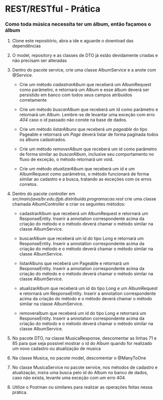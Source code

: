 # REST/RESTful - Prática

### Como toda música necessita ter um álbum, então façamos o álbum

1. Clone este repositório, abra a ide e aguarde o download das dependências

2. O model, repository e as classes de DTO já estão devidamente criadas e não precisam ser alteradas

3. Dentro do pacote service, crie uma classe AlbumService e a anote com @Service.

    * Crie um método *cadastrarAlbum* que receberá um AlbumRequest como parâmetro, e retornará um Album e esse álbum deverá ser persistido em banco com todos seus campos atribuidos corretamente

    * Crie um método *buscarAlbum* que receberá um id como parâmetro e retornará um Album. Lembre-se de levantar uma exceção com erro *404* caso o id passado não conste na base de dados.

    * Crie um método *listarAlbuns* que receberá um *pageable* do tipo Pageable e retornará um *Page<Album>* deverá listar de forma paginada todos os álbuns cadastrados.

    * Crie um método *removerAlbum* que receberá um id como parâmetro de forma similar ao *buscarAlbum*, inclusive seu comportamento no fluxo de exceção, o método retornará um void.

    * Crie um método *atualizarAlbum* que receberá um id e um AlbumRequest como parâmetros, o método funcionará de forma similar ao cadastro e a busca, tratando as exceções com os erros corretos.

3. Dentro do pacote controller em *src/main/java/br.edu.ifpb.distribuida.programacao.rest* crie uma classe chamada AlbumController e criar os seguintes métodos:

    * cadastrarAlbum que receberá um AlbumRequest e retornará um ResponseEntity<AlbumResponse>. Inserir a annotation correspondente acima da criação do método e o método deverá chamar o método similar na classe AlbumService.

    * buscarAlbum que receberá um id do tipo Long e retornará um ResponseEntity<AlbumResponse>. Inserir a annotation correspondente acima da criação do método e o método deverá chamar o método similar na classe AlbumService.

    * listarAlbuns que receberá um Pageable e retornará um ResponseEntity<AlbumResponse>. Inserir a annotation correspondente acima da criação do método e o método deverá chamar o método similar na classe AlbumService.

    * atualizarAlbum que receberá um id do tipo Long e um AlbumRequest e retornará um ResponseEntity<AlbumResponse>. Inserir a annotation correspondente acima da criação do método e o método deverá chamar o método similar na classe AlbumService.

    * removeralbum que receberá um id do tipo Long e retornará um ResponseEntity<Void>. Inserir a annotation correspondente acima da criação do método e o método deverá chamar o método similar na classe AlbumService.

4. No pacote DTO, na classe MusicaResponse, descomentar as linhas 71 e 85 para que seja possível mostrar o id do Album quando for realizado um novo cadastro ou atualização de musica

5. Na classe Musica, no pacote model, descomentar o @ManyToOne

6. No classe MusicaService no pacote service, nos métodos de cadastro e atualização, insira uma busca pelo id do Album no banco de dados, caso não exista, levante uma exceção com um erro 404.

7. Utilize o Postman ou similares para realizar as operações feitas nessa prática.

